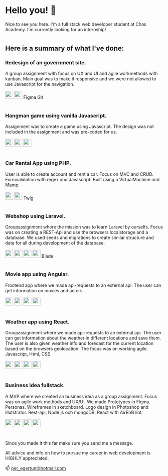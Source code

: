 # Hello you! 👋

Nice to see you here. I'm a full stack web developer student at Chas Academy. I'm currently looking for an internship!

#

## Here is a summary of what I've done:

### Redesign of an government site.

A group assignment with focus on UX and UI and agile workmethods with kanban. Main goal was to make it responsive and we were not allowed to use Javascript for the navigation.

<img height="25" src="https://img.shields.io/badge/html-%23239120.svg?&style=flat-square&logo=html5&logoColor=white" /> <img height="25" src="https://img.shields.io/badge/css-%23239120.svg?&style=flat-square&logo=css3&logoColor=white" /> Figma Git

#

### Hangman game using vanilla Javascript.

Assignment was to create a game using Javascript. The design was not included in the assignment and was pre-coded for us.

<img height="25" src="https://img.shields.io/badge/javascript-%23F7DF1E.svg?&style=flat-square&logo=javascript&logoColor=black&labelColor=black" /> <img height="25" src="https://img.shields.io/badge/html-%23239120.svg?&style=flat-square&logo=html5&logoColor=white" /> <img height="25" src="https://img.shields.io/badge/css-%23239120.svg?&style=flat-square&logo=css3&logoColor=white" />

#

### Car Rental App using PHP.

User is able to create account and rent a car. Focus on MVC and CRUD. Formvalidation with regex and Javascript. Built using a VirtualMachine and Mamp.

<img height="25" src="https://img.shields.io/badge/php-%23777BB4.svg?&style=for-the-badge&logo=php&logoColor=white" /> <img height="25" src="https://img.shields.io/badge/mysql-%2300f.svg?&style=for-the-badge&logo=mysql&logoColor=white
" /> Twig

#

### Webshop using Laravel.

Groupassignment where the mission was to learn Laravel by ourselfs. Focus was on creating a REST-Api and use the browsers localstorage and a database. We used seeds and migrations to create similar structure and data for all during development of the database.

<img height="25" src="https://img.shields.io/badge/html-%23239120.svg?&style=flat-square&logo=html5&logoColor=white" /> <img height="25" src="https://img.shields.io/badge/css-%23239120.svg?&style=flat-square&logo=css3&logoColor=white" /> <img height="25" src="https://img.shields.io/badge/bootstrap%20-%23563D7C.svg?&style=for-the-badge&logo=bootstrap&logoColor=white
" /> <img height="25" src="https://img.shields.io/badge/mysql-%2300f.svg?&style=for-the-badge&logo=mysql&logoColor=white
" /> Blade

#

### Movie app using Angular.

Frontend app where we made api-requests to an external api. The user can get information on movies and actors.

<img height="25" src="https://img.shields.io/badge/angular%20-%23007ACC.svg?&style=for-the-badge&logo=angular&logoColor=white" /> <img height="25" src="https://img.shields.io/badge/typescript%20-%23007ACC.svg?&style=for-the-badge&logo=typescript&logoColor=white" /> <img height="25" src="https://img.shields.io/badge/html-%23239120.svg?&style=flat-square&logo=html5&logoColor=white" /> <img height="25" src="https://img.shields.io/badge/css-%23239120.svg?&style=flat-square&logo=css3&logoColor=white" />

#

### Weather app using React.

Groupassignment where we made api-requests to an external api. The user can get information about the weather in different locations and save them. The user is also given weather info and forecast for the current location based on the browsers geolocation.
The focus was on working agile.
Javascript, Html, CSS

<img height="25" src="https://img.shields.io/badge/react%20-%23007ACC.svg?&style=for-the-badge&logo=react&logoColor=white" /> <img height="25" src="	https://img.shields.io/badge/javascript-%23F7DF1E.svg?&style=flat-square&logo=javascript&logoColor=black&labelColor=black" /> <img height="25" src="https://img.shields.io/badge/html-%23239120.svg?&style=flat-square&logo=html5&logoColor=white" /> <img height="25" src="https://img.shields.io/badge/css-%23239120.svg?&style=flat-square&logo=css3&logoColor=white" />

#

### Business idea fullstack.

A MVP where we created an business idea as a group assignment. Focus was on agile work methods and UX/UI. We made Prototypes in Figma. Personas. Wireframes in sketchboard. Logo design in Photoshop and Illutstrator.
Rest-api, Node.js och mongoDB, React with AirBnB lint.

<img height="25" src="https://img.shields.io/badge/react%20-%23007ACC.svg?&style=for-the-badge&logo=react&logoColor=white" /> <img height="25" src="	https://img.shields.io/badge/javascript-%23F7DF1E.svg?&style=flat-square&logo=javascript&logoColor=black&labelColor=black" /> <img height="25" src="https://img.shields.io/badge/node.js-%23239120.svg?&style=flat-square&logo=node.js&logoColor=white" /> <img height="25" src="https://img.shields.io/badge/mongodb-%23239120.svg?&style=flat-square&logo=mongodb&logoColor=white" />

#

Since you made it this far make sure you send me a message.

All advice and info on how to pursue my career in web development is HIGHLY appreciated.

📫 per_egertun@hotmail.com
